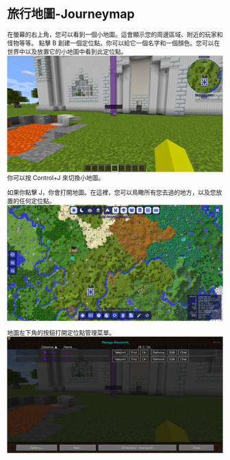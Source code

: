 # 旅行地圖-Journeymap

在螢幕的右上角，您可以看到一個小地圖。這會顯示您的周邊區域、附近的玩家和怪物等等。
點擊 B 創建一個定位點。你可以給它一個名字和一個顏色。您可以在世界中以及放置它的小地圖中看到此定位點。
![](waypoint.png)
你可以按 Control+J 來切換小地圖。

如果你點擊 J，你會打開地圖。在這裡，您可以鳥瞰所有您去過的地方，以及您放置的任何定位點。
![](map.png)

地圖左下角的按鈕打開定位點管理菜單。
![](waypoint_manager.png)